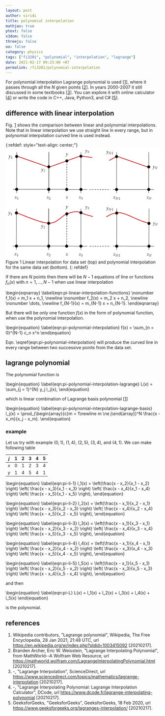 ```yaml
---
layout: post
author: viridi
title: polynomial interpolation
mathjax: true
ptext: false
x3dom: false
threejs: false
oo: false
category: physics
tags: ["fi3201", "polynomial", "interpolation", "lagrange"]
date: 2021-02-17 09:23:00 +07
permalink: /fi3201/polynomial-interpolation
---
```

For polynomial interpolation Lagrange polynomial is used [[1](#ref1)], where it passes through all the $N$ given points [[2](#ref2)]. In years 2000-2007 it still discussed in some textbooks [[3](#ref3)]. You can explore it with online calculator [[4](#ref4)] or write the code in C++, Java, Python3, and C# [[5](#ref5)].


## difference with linear interpolation
Fig. <a href="#fig:pi-difference-with-linear-interpolation">1</a> shows the comparison between linear and polynomial interpolations. Note that in linear interpolation we use straight line in every range, but in polynomial interpolation curved line is used instead.

{:refdef: style="text-align: center;"}
![..](/assets/img/math/intrpl/linear-interpolation-data-set.png) \
![..](/assets/img/math/intrpl/polynomial-interpolation.png)
<br />
Figure <a name="fig:pi-difference-with-linear-interpolation">1</a> Linear interpolation for data set (top) and polynomial interpolation for the same data set (bottom).
{: refdef}

If there are $N$ points then there will be $N-1$ equations of line or functions $f_n(x)$ with $n = 1, \dots, N-1$ when use linear interpolation

\begin{eqnarray}
\label{eqn:pi-linear-interpolation-functions}
\nonumber f_1(x) = m_1 x + n_1, \newline
\nonumber f_2(x) = m_2 x + n_2, \newline
\nonumber \dots, \newline
f_{N-1}(x) = m_{N-1} x + n_{N-1}.
\end{eqnarray}

But there will be only one function $f(x)$ in the form of polynomial function, when use the polynomial interpolation.

\begin{equation}
\label{eqn:pi-polynomial-interpolation}
f(x) = \sum_{n = 0}^{N-1} c_n x^n
\end{equation}

Eqn. \eqref{eqn:pi-polynomial-interpolation} will produce the curved line in every range between two successive points from the data set.

## lagrange polynomial
The polynomial function is

\begin{equation}
\label{eqn:pi-polynomial-interpolation-lagrange}
L(x) = \sum_{j = 1}^{N} y_j l_j(x),
\end{equation}

which is linear combination of Lagrange basis polynomial [[1](#ref1)]

\begin{equation}
\label{eqn:pi-polynomial-interpolation-lagrange-basis}
l_j(x) = \prod_{\begin{array}{c}m = 1\newline m \ne j\end{array}}^N \frac{x - x_m}{x_j - x_m}.
\end{equation}

### example
Let us try with example $(0, 1)$, $(1, 4)$, $(2, 5)$, $(3, 4)$, and $(4, 1)$. We can make following table

$j$ | 1 | 2 | 3 | 4 | 5
--- |---|---|---|---|---
$x$ | 0 | 1 | 2 | 3 | 4
$y$ | 1 | 4 | 5 | 4 | 1

\begin{equation}
\label{eqn:pi-li-1}
l_1(x) = \left(\frac{x - x_2}{x_1 - x_2} \right) \left( \frac{x - x_3}{x_1 - x_3} \right) \left( \frac{x - x_4}{x_1 - x_4} \right) \left( \frac{x - x_5}{x_1 - x_5} \right),
\end{equation}

\begin{equation}
\label{eqn:pi-li-2}
l_2(x) = \left(\frac{x - x_1}{x_2 - x_1} \right) \left( \frac{x - x_3}{x_2 - x_3} \right) \left( \frac{x - x_4}{x_2 - x_4} \right) \left( \frac{x - x_5}{x_2 - x_5} \right),
\end{equation}

\begin{equation}
\label{eqn:pi-li-3}
l_3(x) = \left(\frac{x - x_1}{x_3 - x_1} \right) \left( \frac{x - x_2}{x_3 - x_2} \right) \left( \frac{x - x_4}{x_3 - x_4} \right) \left( \frac{x - x_5}{x_3 - x_5} \right),
\end{equation}

\begin{equation}
\label{eqn:pi-li-4}
l_4(x) = \left(\frac{x - x_1}{x_4 - x_1} \right) \left( \frac{x - x_2}{x_4 - x_2} \right) \left( \frac{x - x_3}{x_4 - x_3} \right) \left( \frac{x - x_5}{x_4 - x_5} \right),
\end{equation}

\begin{equation}
\label{eqn:pi-li-5}
l_5(x) = \left(\frac{x - x_1}{x_5 - x_1} \right) \left( \frac{x - x_2}{x_5 - x_2} \right) \left( \frac{x - x_3}{x_5 - x_3} \right) \left( \frac{x - x_4}{x_5 - x_4} \right),
\end{equation}

and then

\begin{equation}
\label{eqn:pi-L}
L(x) = l_1(x) + l_2(x) + l_3(x) + l_4(x) + l_5(x)
\end{equation}

is the polynomial.


## references
1. <a name="ref1"></a>Wikipedia contributors, "Lagrange polynomial", Wikipedia, The Free Encyclopedia, 28 Jan 2021, 21:48 UTC, url <https://en.wikipedia.org/w/index.php?oldid=1003415092> [20210217].
2. <a name="ref2"></a>Branden Archer, Eric W. Weisstein, "Lagrange Interpolating Polynomial", from MathWorld--A Wolfram Web Resource, url <https://mathworld.wolfram.com/LagrangeInterpolatingPolynomial.html> [20210217].
3. <a name="ref3"></a>-, "Lagrange Interpolation", ScienceDirect, url <https://www.sciencedirect.com/topics/mathematics/lagrange-interpolation> [20210217].
4. <a name="ref4"></a>-, "Lagrange Interpolating Polynomial: Lagrange Interpolation Calculator", DCode, url <https://www.dcode.fr/lagrange-interpolating-polynomial> [20210217].
5. <a name="ref5"></a>GeeksforGeeks, "GeeksforGeeks", GeeksforGeeks, 18 Feb 2020, url <https://www.geeksforgeeks.org/lagranges-interpolation/> [20210217].
